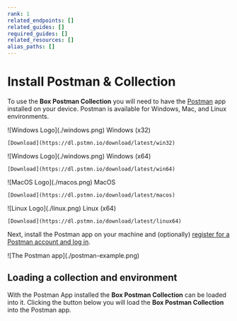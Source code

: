```yaml
---
rank: 1
related_endpoints: []
related_guides: []
required_guides: []
related_resources: []
alias_paths: []
---
```


<!-- alex disable postman-postwoman -->

# Install Postman & Collection

To use the **Box Postman Collection** you will need to have the
[Postman][postman] app installed on your device.
Postman is available for Windows, Mac, and Linux environments.

<Grid columns='4'>
  <Download>
    ![Windows Logo](./windows.png) Windows (x32)

    [Download](https://dl.pstmn.io/download/latest/win32) 
  </Download>

  <Download>
    ![Windows Logo](./windows.png) Windows (x64)

    [Download](https://dl.pstmn.io/download/latest/win64) 
  </Download>

  <Download>
    ![MacOS Logo](./macos.png) MacOS

    [Download](https://dl.pstmn.io/download/latest/macos) 
  </Download>

  <Download>
    ![Linux Logo](./linux.png) Linux (x64)

    [Download](https://dl.pstmn.io/download/latest/linux64) 
  </Download>
</Grid>

Next, install the Postman app on your machine and (optionally)
[register for a Postman account and log in][register].

<ImageFrame border center>
  ![The Postman app](./postman-example.png)
</ImageFrame>

## Loading a collection and environment

With the Postman App installed the **Box Postman Collection** can be loaded into
it. Clicking the button below you will load the **Box Postman
Collection** into the Postman app.

<Postman id='62d85bbca8bf7bd5a48b' />

[register]: https://identity.getpostman.com/signup
[postman]: https://getpostman.com
